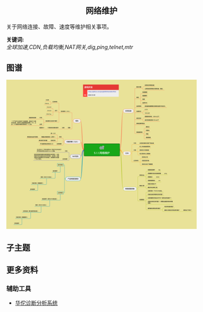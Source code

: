 <h2 align="center">网络维护</h2>
<p>
关于网络连接、故障、速度等维护相关事项。
</p>

**关键词:**<br/> 
*全球加速,CDN,负载均衡,NAT网关,dig,ping,telnet,mtr*

## 图谱
![图片加载中...](../exports/5.1.1.网络维护.png?raw=true)

## 子主题

## 更多资料
### 辅助工具
* [华佗诊断分析系统](https://ping.huatuo.qq.com/)